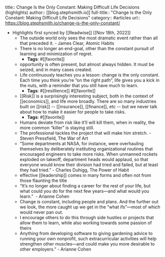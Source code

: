 title:: Change Is the Only Constant: Making Difficult Life Decisions (highlights)
author:: [[blog.stephsmith.io]]
full-title:: "Change Is the Only Constant: Making Difficult Life Decisions"
category:: #articles
url:: https://blog.stephsmith.io/change-is-the-only-constant/

- Highlights first synced by [[Readwise]] [[Nov 18th, 2022]]
	- The outside world only sees the most dramatic event rather than all that preceded it. - James Clear, Atomic Habits
	- There is no longer an end-goal, other than the constant pursuit of learning and minimization of regret.
		- **Tags**: #[[favorite]]
	- opportunity is often present, but almost always hidden. It must be seized, and in many cases created.
	- Life continuously teaches you a lesson: change is the only constant. Each time you think you’re “on the right path”, life gives you a kick in the nuts, with a reminder that you still have much to learn.
		- **Tags**: #[[resillience]] #[[favorite]]
	- [[Risk]] is a surprisingly interesting subject, both in the context of [[economics]], and life more broadly. There are so many industries built on [[risk]] -- [[insurance]], [[finance]], etc -- but we never talk about how to make it easier for people to take risks.
		- **Tags**: #[[favorite]]
	- Humans deviate from risk like it’ll will kill them, when in reality, the more common “killer” is staying still.
	- The professional tackles the project that will make him stretch. - Steven Pressfield, The War of Art
	- “Some departments at NASA, for instance, were overhauling themselves by deliberately instituting organizational routines that encouraged engineers to take more risks. When unmanned rockets exploded on takeoff, department heads would applaud, so that everyone would know their division had tried and failed, but at least they had tried.” - Charles Duhigg, The Power of Habit
	- effective [[leadership]] comes in many forms and often not from those flaunting the title
	- “It’s no longer about finding a career for the rest of your life, but what could you do for the next few years—and what would you learn.”  - Arianne Cohen
	- Change is constant, including people and plans. And the further out we look, the more caught up we get in the “what ifs”—most of which would never pan out.
	- I encourage others to do this through side hustles or projects that allow them to learn, while also working towards some passion of theirs
	- Anything from developing software to giving gardening advice to running your own nonprofit, such extracurricular activities will help strengthen other muscles—and could make you more desirable to other employers.” - Arianne Cohen